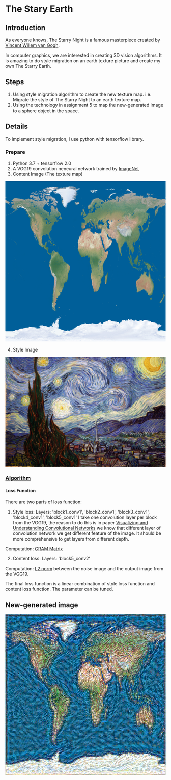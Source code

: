 # The Stary Earth

## Introduction
As everyone knows, The Starry Night is a famous masterpiece created by [Vincent Willem van Gogh](https://en.wikipedia.org/wiki/Vincent_van_Gogh). 

In computer graphics, we are interested in creating 3D vision algorithms. It is amazing to do style migration on an earth texture picture and create my own The Starry Earth.

## Steps
1. Using style migration algorithm to create the new texture map. i.e. Migrate the style of The Starry Night to an earth texture map.
2. Using the technology in assignment 5 to map the new-generated image to a sphere object in the space.

## Details
To implement style migration, I use python with tensorflow library. 

### Prepare
1. Python 3.7 + tensorflow 2.0
2. A VGG19 convolution neneural network trained by [ImageNet](http://www.image-net.org/)
3. Content Image (The texture map)

![avatar](/style-transfer/data/content.jpg)

4. Style Image 

![avatar](/style-transfer/data/style.jpg)

### [Algorithm](https://www.programmersought.com/article/9205361438/)

#### Loss Function
There are two parts of loss function:
1. Style loss: 
Layers: 'block1_conv1', 'block2_conv1', 'block3_conv1', 'block4_conv1', 'block5_conv1'
I take one convolution layer per block from the VGG19, the reason to do this is in paper [Visualizing and Understanding Convolutional Networks](https://link.springer.com/content/pdf/10.1007/978-3-319-10590-1_53.pdf) we know that different layer of convolution network we get different feature of the image. It should be more comprehensive to get layers from different depth.

Computation: [GRAM Matrix](https://blog.csdn.net/Hi_maxin/article/details/84979580)

2. Content loss: 
Layers: 'block5_conv2'

Computation: [L2 norm](https://mathworld.wolfram.com/L2-Norm.html) between the noise image and the output image from the VGG19.

The final loss function is a linear combination of style loss function and content loss function. The parameter can be tuned.

## New-generated image
![avatar](/style-transfer/output.png)
